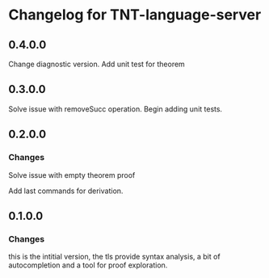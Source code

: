 # Changelog for TNT-language-server

## 0.4.0.0

Change diagnostic version.
Add unit test for theorem

## 0.3.0.0

Solve issue with removeSucc operation.
Begin adding unit tests.

## 0.2.0.0

### Changes

Solve issue with empty theorem proof

Add last commands for derivation.

## 0.1.0.0

### Changes

this is the intitial version, the tls provide syntax analysis, a bit of autocompletion and a tool for proof exploration.
